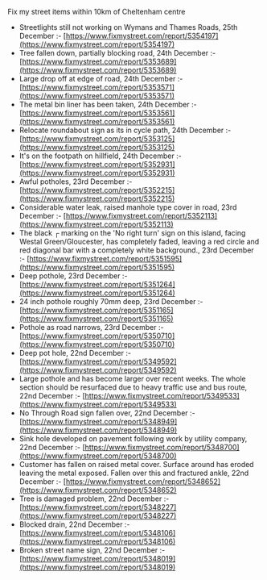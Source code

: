 Fix my street items within 10km of Cheltenham centre

<!-- fix_marker starts -->

- Streetlights still not working on Wymans and Thames Roads, 25th December :- [https://www.fixmystreet.com/report/5354197](https://www.fixmystreet.com/report/5354197)
- Tree fallen down, partially blocking road, 24th December :- [https://www.fixmystreet.com/report/5353689](https://www.fixmystreet.com/report/5353689)
- Large drop off at edge of road, 24th December :- [https://www.fixmystreet.com/report/5353571](https://www.fixmystreet.com/report/5353571)
- The metal bin liner has been taken, 24th December :- [https://www.fixmystreet.com/report/5353561](https://www.fixmystreet.com/report/5353561)
- Relocate roundabout sign as its in cycle path, 24th December :- [https://www.fixmystreet.com/report/5353125](https://www.fixmystreet.com/report/5353125)
- It's on the footpath on hillfield, 24th December :- [https://www.fixmystreet.com/report/5352931](https://www.fixmystreet.com/report/5352931)
- Awful potholes, 23rd December :- [https://www.fixmystreet.com/report/5352215](https://www.fixmystreet.com/report/5352215)
- Considerable water leak, raised manhole type cover in road, 23rd December :- [https://www.fixmystreet.com/report/5352113](https://www.fixmystreet.com/report/5352113)
- The black ┌ marking on the 'No right turn' sign on this island, facing Westal Green/Gloucester, has completely faded, leaving a red circle and red diagonal bar with a completely white background., 23rd December :- [https://www.fixmystreet.com/report/5351595](https://www.fixmystreet.com/report/5351595)
- Deep pothole, 23rd December :- [https://www.fixmystreet.com/report/5351264](https://www.fixmystreet.com/report/5351264)
- 24 inch pothole roughly 70mm deep, 23rd December :- [https://www.fixmystreet.com/report/5351165](https://www.fixmystreet.com/report/5351165)
- Pothole as road narrows, 23rd December :- [https://www.fixmystreet.com/report/5350710](https://www.fixmystreet.com/report/5350710)
- Deep pot hole, 22nd December :- [https://www.fixmystreet.com/report/5349592](https://www.fixmystreet.com/report/5349592)
- Large pothole and has become larger over recent weeks. The whole section should be resurfaced due to heavy traffic use and bus route, 22nd December :- [https://www.fixmystreet.com/report/5349533](https://www.fixmystreet.com/report/5349533)
- No Through Road sign fallen over, 22nd December :- [https://www.fixmystreet.com/report/5348949](https://www.fixmystreet.com/report/5348949)
- Sink hole developed on pavement following work by utility company, 22nd December :- [https://www.fixmystreet.com/report/5348700](https://www.fixmystreet.com/report/5348700)
- Customer has fallen on raised metal cover. Surface around has eroded leaving the metal exposed. Fallen over this and fractured ankle, 22nd December :- [https://www.fixmystreet.com/report/5348652](https://www.fixmystreet.com/report/5348652)
- Tree is damaged problem, 22nd December :- [https://www.fixmystreet.com/report/5348227](https://www.fixmystreet.com/report/5348227)
- Blocked drain, 22nd December :- [https://www.fixmystreet.com/report/5348106](https://www.fixmystreet.com/report/5348106)
- Broken street name sign, 22nd December :- [https://www.fixmystreet.com/report/5348019](https://www.fixmystreet.com/report/5348019)

<!-- fix_marker ends -->